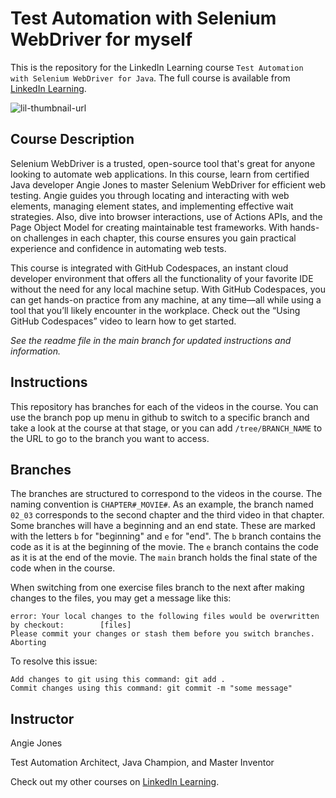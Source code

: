 # Test Automation with Selenium WebDriver for myself

This is the repository for the LinkedIn Learning course `Test Automation with Selenium WebDriver for Java`. The full course is available from [LinkedIn Learning][lil-course-url].

![lil-thumbnail-url][lil-thumbnail-url]

## Course Description

<p>Selenium WebDriver is a trusted, open-source tool that's great for anyone looking to automate web applications. In this course, learn from certified Java developer Angie Jones to master Selenium WebDriver for efficient web testing. Angie guides you through locating and interacting with web elements, managing element states, and implementing effective wait strategies. Also, dive into browser interactions, use of Actions APIs, and the Page Object Model for creating maintainable test frameworks. With hands-on challenges in each chapter, this course ensures you gain practical experience and confidence in automating web tests.</p>
<p>This course is integrated with GitHub Codespaces, an instant cloud developer environment that offers all the functionality of your favorite IDE without the need for any local machine setup. With GitHub Codespaces, you can get hands-on practice from any machine, at any time—all while using a tool that you’ll likely encounter in the workplace. Check out the “Using GitHub Codespaces” video to learn how to get started.</p>

_See the readme file in the main branch for updated instructions and information._

## Instructions

This repository has branches for each of the videos in the course. You can use the branch pop up menu in github to switch to a specific branch and take a look at the course at that stage, or you can add `/tree/BRANCH_NAME` to the URL to go to the branch you want to access.

## Branches

The branches are structured to correspond to the videos in the course. The naming convention is `CHAPTER#_MOVIE#`. As an example, the branch named `02_03` corresponds to the second chapter and the third video in that chapter.
Some branches will have a beginning and an end state. These are marked with the letters `b` for "beginning" and `e` for "end". The `b` branch contains the code as it is at the beginning of the movie. The `e` branch contains the code as it is at the end of the movie. The `main` branch holds the final state of the code when in the course.

When switching from one exercise files branch to the next after making changes to the files, you may get a message like this:

    error: Your local changes to the following files would be overwritten by checkout:        [files]
    Please commit your changes or stash them before you switch branches.
    Aborting

To resolve this issue:

    Add changes to git using this command: git add .
	Commit changes using this command: git commit -m "some message"

## Instructor

Angie Jones

Test Automation Architect, Java Champion, and Master Inventor

Check out my other courses on [LinkedIn Learning](https://www.linkedin.com/learning/instructors/angie-jones?u=104).

[0]: #
[lil-course-url]: https://www.linkedin.com/learning/test-automation-with-selenium-webdriver-for-java
[lil-thumbnail-url]: https://media.licdn.com/dms/image/v2/D560DAQGlx2WkvENrCA/learning-public-crop_675_1200/learning-public-crop_675_1200/0/1729273882423?e=2147483647&v=beta&t=-O5JSWZNG3k4KJ0CYGZz_PmJlDvHCEI0mCxFR73xyE0
